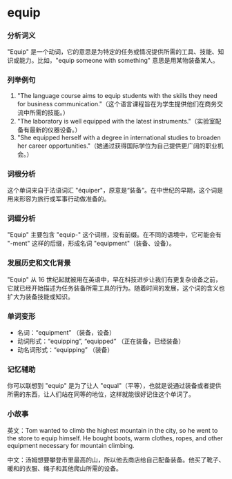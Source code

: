 # equip

### 分析词义

  

"Equip" 是一个动词，它的意思是为特定的任务或情况提供所需的工具、技能、知识或能力。比如，"equip someone with something" 意思是用某物装备某人。

  

### 列举例句

  

1.  "The language course aims to equip students with the skills they need for business communication."（这个语言课程旨在为学生提供他们在商务交流中所需的技能。）
2.  "The laboratory is well equipped with the latest instruments."（实验室配备有最新的仪器设备。）
3.  "She equipped herself with a degree in international studies to broaden her career opportunities."（她通过获得国际学位为自己提供更广阔的职业机会。）

  

### 词根分析

  

这个单词来自于法语词汇 "équiper"，原意是“装备”。在中世纪的早期，这个词是用来形容为旅行或军事行动做准备的。

  

### 词缀分析

  

"Equip" 主要包含 "equip-" 这个词根，没有前缀。在不同的语境中，它可能会有 "-ment" 这样的后缀，形成名词 "equipment"（装备、设备）。

  

### 发展历史和文化背景

  

"Equip" 从 16 世纪起就被用在英语中，早在科技进步让我们有更复杂设备之前，它就已经开始描述为任务装备所需工具的行为。随着时间的发展，这个词的含义也扩大为装备技能或知识。

  

### 单词变形

  

*   名词：“equipment” （装备，设备）
*   动词形式：“equipping”, “equipped” （正在装备，已经装备）
*   动名词形式：“equipping” （装备）

  

### 记忆辅助

  

你可以联想到 "equip" 是为了让人 "equal"（平等），也就是说通过装备或者提供所需的东西，让人们站在同等的地位，这样就能很好记住这个单词了。

  

### 小故事

  

英文：Tom wanted to climb the highest mountain in the city, so he went to the store to equip himself. He bought boots, warm clothes, ropes, and other equipment necessary for mountain climbing.

  

中文：汤姆想要攀登市里最高的山，所以他去商店给自己配备装备。他买了靴子、暖和的衣服、绳子和其他爬山所需的设备。
